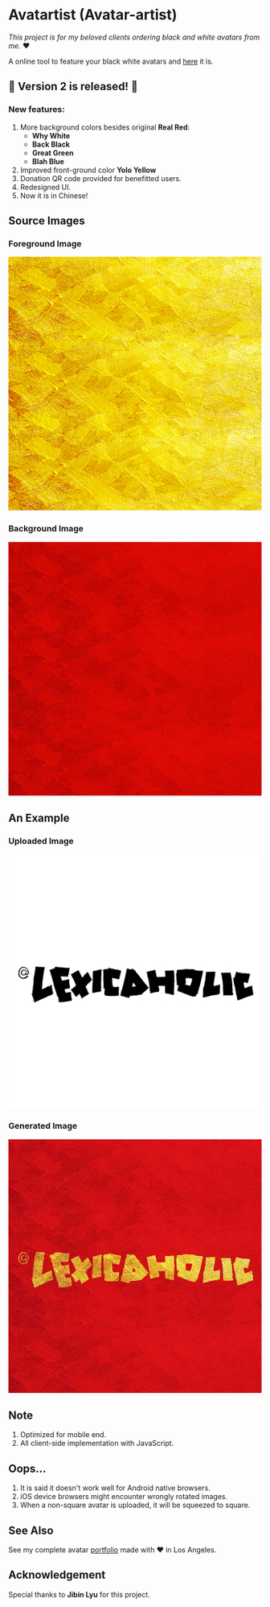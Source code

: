 # Avatartist (Avatar-artist)

*This project is for my beloved clients ordering black and white avatars from me.* ❤️

A online tool to feature your black white avatars and [here](http://www-scf.usc.edu/~yankuanz/avatartist/) it is.

## 🎉 Version 2 is released! 🎉
### New features:
1. More background colors besides original **Real Red**:
	- **Why White**
	- **Back Black**
	- **Great Green**
	- **Blah Blue**
2. Improved front-ground color **Yolo Yellow**
2. Donation QR code provided for benefitted users.
3. Redesigned UI.
4. Now it is in Chinese!

## Source Images
### Foreground Image
![](fr750.jpg)
### Background Image
![](bk750.jpg)

## An Example
### Uploaded Image
![](Lexicaholic.jpg)
### Generated Image
![](HCNY_Lexicaholic.jpg)

## Note
1. Optimized for mobile end.
2. All client-side implementation with JavaScript.

## Oops...
1. It is said it doesn't work well for Android native browsers.
2. iOS device browsers might encounter wrongly rotated images.
3. When a non-square avatar is uploaded, it will be squeezed to square.

## See Also 
See my complete avatar [portfolio](http://www.coroflot.com/yankuan/avatars) made with ❤️ in Los Angeles.

## Acknowledgement 
Special thanks to **Jibin Lyu** for this project.
